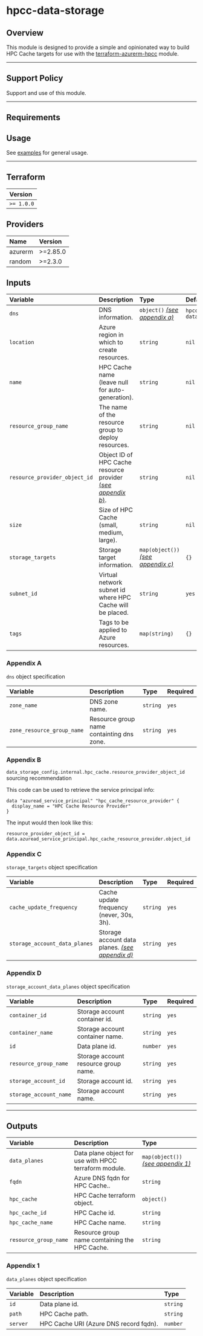 # hpcc-data-storage

## Overview

This module is designed to provide a simple and opinionated way to build HPC Cache targets for use with the [terraform-azurerm-hpcc](https://github.com/LexisNexis-RBA/terraform-azurerm-hpcc) module.

---

## Support Policy

Support and use of this module.

---

## Requirements

## Usage

See [examples](/examples) for general usage. 

---

## Terraform

| **Version** |
| :---------- |
| `>= 1.0.0`  |

## Providers

| **Name**   | **Version** |
| :--------- | :---------- |
| azurerm    | >=2.85.0    |
| random     | >=2.3.0     |

## Inputs

| **Variable**                  | **Description**                                                             | **Type**                                          | **Default** | **Required** |
| :---------------------------- | :-------------------------------------------------------------------------- | :------------------------------------------------ | :--------   | :----------- |
| `dns`                         | DNS information.                                                            | `object()` [_(see appendix a)_](#Appendix-A)      | `hpcc-data` | `yes`        |
| `location`                    | Azure region in which to create resources.                                  | `string`                                          | `nil`       | `yes`        |
| `name`                        | HPC Cache name (leave null for auto-generation).                            | `string`                                          | `nil`       | `no`         |
| `resource_group_name`         | The name of the resource group to deploy resources.                         | `string`                                          | `nil`       | `yes`        |
| `resource_provider_object_id` | Object ID of HPC Cache resource provider [(_see appendix b_)](#Appendix-C). | `string`                                          | `nil`       | `yes`        |
| `size`                        | Size of HPC Cache (small, medium, large).                                   | `string`                                          | `nil`       | `yes`        |
| `storage_targets`             | Storage target information.                                                 | `map(object())` [_(see appendix c)_](#Appendix-C) | `{}`        | `yes`        |
| `subnet_id`                   | Virtual network subnet id where HPC Cache will be placed.                   | `string`                                          | `yes`       | `yes`        |
| `tags`                        | Tags to be applied to Azure resources.                                      | `map(string)`                                     | `{}`        | `no`         |

### Appendix A

`dns` object specification

| **Variable**               | **Description**                           | **Type** | **Required** |
| :------------------------- | :---------------------------------------- | :------- | :----------- |
| `zone_name`                | DNS zone name.                            | `string` | `yes`        |
| `zone_resource_group_name` | Resource group name containting dns zone. | `string` | `yes`        |

### Appendix B

`data_storage_config.internal.hpc_cache.resource_provider_object_id` sourcing recommendation

This code can be used to retrieve the service principal info:

```
data "azuread_service_principal" "hpc_cache_resource_provider" {
  display_name = "HPC Cache Resource Provider"
}
```

The input would then look like this:

```
resource_provider_object_id = data.azuread_service_principal.hpc_cache_resource_provider.object_id
```

### Appendix C

`storage_targets` object specification

| **Variable**                  | **Description**                                                | **Type** | **Required** |
| :---------------------------- | :------------------------------------------------------------- | :--------| :----------- |
| `cache_update_frequency`      | Cache update frequency (never, 30s, 3h).                       | `string` | `yes`        |
| `storage_account_data_planes` | Storage account data planes. [_(see appendix d)_](#Appendix-D) | `string` | `yes`        |

### Appendix D

`storage_account_data_planes` object specification

| **Variable**           | **Description**                      | **Type** | **Required** |
| :----------------------| :----------------------------------- | :--------| :----------- |
| `container_id`         | Storage account container id.        | `string` | `yes`        |
| `container_name`       | Storage account container name.      | `string` | `yes`        |
| `id`                   | Data plane id.                       | `number` | `yes`        |
| `resource_group_name`  | Storage account resource group name. | `string` | `yes`        |
| `storage_account_id`   | Storage account id.                  | `string` | `yes`        |
| `storage_account_name` | Storage account name.                | `string` | `yes`        |

---

## Outputs

| **Variable**          | **Description**                                       | **Type**                                          |
| :-------------------- | :-----------------------------------------------------| :------------------------------------------------ |
| `data_planes`         | Data plane object for use with HPCC terraform module. | `map(object())` [_(see appendix 1)_](#Appendix-1) |
| `fqdn`                | Azure DNS fqdn for HPC Cache..                        | `string`                                          |
| `hpc_cache`           | HPC Cache terraform object.                           | `object()`                                        |
| `hpc_cache_id`        | HPC Cache id.                                         | `string`                                          |
| `hpc_cache_name`      | HPC Cache name.                                       | `string`                                          |
| `resource_group_name` | Resource group name comtaining the HPC Cache.         | `string`                                          |

### Appendix 1

`data_planes` object specification

| **Variable** | **Description**                        | **Type** |
| :----------- | :------------------------------------- | :--------|
| `id`         | Data plane id.                         | `string` |
| `path`       | HPC Cache path.                        | `string` |
| `server`     | HPC Cache URI (Azure DNS record fqdn). | `number` |
